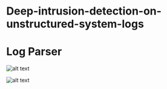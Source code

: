 # Deep-intrusion-detection-on-unstructured-system-logs

# Log Parser
![alt text](https://github.com/robeespi/Deep-intrusion-detection-on-unstructured-system-logs/blob/main/Log%20Parser%20Example.jpeg)

![alt text](https://github.com/robeespi/Deep-intrusion-detection-on-unstructured-system-logs/blob/main/scheme.png)

